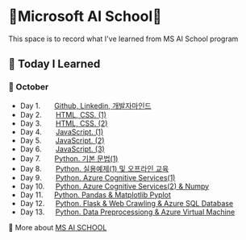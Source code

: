 # :school:Microsoft AI School:school:
This space is to record what I've learned from MS AI School program 

## :memo: Today I Learned 
### :apple: October
- Day 1.  [Github, Linkedin, 개발자마인드](https://github.com/yeoiksu/Microsoft-AI-School/tree/main/22.10.04_d01_github.linkedln)
- Day 2.  [HTML, CSS. (1)](https://github.com/yeoiksu/Microsoft-AI-School/tree/main/day2_html)
- Day 3.  [HTML, CSS. (2)](https://github.com/yeoiksu/Microsoft-AI-School/tree/main/22.10.06_d03_css) 
- Day 4.  [JavaScript. (1)](https://github.com/yeoiksu/Microsoft-AI-School/tree/main/22.10.07_d04_javascript) 
- Day 5.  [JavaScript. (2)](https://github.com/yeoiksu/Microsoft-AI-School/tree/main/22.10.11_d05_javascript) 
- Day 6.  [JavaScript. (3)](https://github.com/yeoiksu/Microsoft-AI-School/tree/main/22.10.12_d06_javascript) 
- Day 7.  [Python. 기본 문법(1)](https://github.com/yeoiksu/Microsoft-AI-School/tree/main/22.10.13_d07_python) 
- Day 8.  [Python. 실용예제(1)  및 오프라인 교육](https://github.com/yeoiksu/Microsoft-AI-School/tree/main/22.10.14_d08_python)
- Day 9.  [Python. Azure Cognitive Services(1)](https://github.com/yeoiksu/Microsoft-AI-School/tree/main/22.10.17_d09_azure)
- Day 10. &nbsp;&nbsp;[Python. Azure Cognitive Services(2) & Numpy](https://github.com/yeoiksu/Microsoft-AI-School/tree/main/22.10.18_d10_azure_numpy)
- Day 11. &nbsp;&nbsp;[Python. Pandas & Matplotlib Pyplot](https://github.com/yeoiksu/Microsoft-AI-School/tree/main/22.10.19_d11_pandas_matplot)
- Day 12. &nbsp;&nbsp;[Python. Flask & Web Crawling & Azure SQL Database](https://github.com/yeoiksu/Microsoft-AI-School/tree/main/22.10.20_d12_flask_webCrawling_database)
- Day 13. &nbsp;&nbsp;[Python. Data Preprocessiong & Azure Virtual Machine](https://github.com/yeoiksu/Microsoft-AI-School/tree/main/22.10.21_d13_data_preprocessing)


:link: More about [MS AI SCHOOL](https://msaischool.kr/) 

<!--
- Day 13.&nbsp;&nbsp;[Python. 기본 문법(7)]()
- Day 14.&nbsp;&nbsp;[커리어멘토링]()
- Day 15.&nbsp;&nbsp;[타운홀미팅]()
- Day 16.&nbsp;&nbsp;[AI 기초이해(1)]()
- Day 17.&nbsp;&nbsp;[AI 기초이해(2)]()
- Day 18.&nbsp;&nbsp;[AI 기초이해(3)]()
- Day 19.&nbsp;&nbsp;[AI 기초이해(4)]()

- DAY 100. [Python. Pandas & Matplotlib Pyplot]()

### :lemon: November
### :banana: December
### :peach: January
### :grapes: February
### :watermelon: March
--!>
